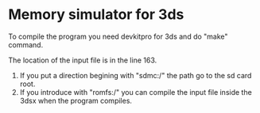 # Memory simulator for 3ds
To compile the program you need devkitpro for 3ds and do "make" command.

The location of the input file is in the line 163. 
1. If you put a direction begining with "sdmc:/" the path go to the sd card root. 
2. If you introduce with "romfs:/" you can compile the input file inside the 3dsx when the program compiles.